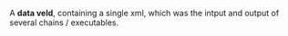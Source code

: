 A **data veld**, containing a single xml, which was the intput and output of several chains /
executables.

